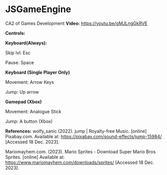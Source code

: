 # JSGameEngine
 CA2 of Games Development
**Video:** https://youtu.be/gMJLngGkRVE

**Controls:**

**Keyboard(Always):**

   Skip lvl: Esc
   
   Pause:    Space

**Keyboard (Single Player Only)**
   
   Movement: Arrow Keys
   
   Jump:     Up arrow

**Gamepad (Xbox)**
   
   Movement: Analogue Stick

   Jump:     A button (Xbox)

**References:**
wolfy_sanic (2022). jump | Royalty-free Music. [online] Pixabay.com. Available at: https://pixabay.com/sound-effects/jump-15984/ [Accessed 18 Dec. 2023].

Mariomayhem.com. (2023). Mario Sprites - Download Super Mario Bros Sprites. [online] Available at: https://www.mariomayhem.com/downloads/sprites/ [Accessed 18 Dec. 2023].
